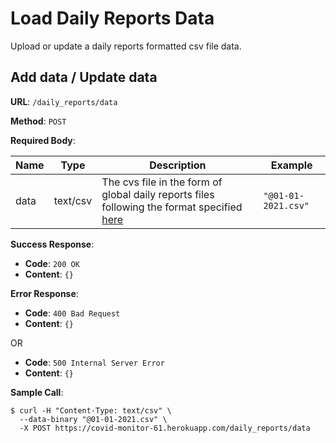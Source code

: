 # Load Daily Reports Data
Upload or update a daily reports formatted csv file data.

## Add data / Update data

**URL**: `/daily_reports/data`

**Method**: `POST`

**Required Body**:

| Name | Type   | Description                                                  | Example                                                      |
| -----| ------ | ------------------------------------------------------------ | ------------------------------------------------------------ |
| data | text/csv | The cvs file in the form of global daily reports files following the format specified [here](https://github.com/CSSEGISandData/COVID-19/tree/master/csse_covid_19_data/csse_covid_19_daily_reports) | `"@01-01-2021.csv"` |

**Success Response**:

* **Code**: `200 OK`
* **Content**: `{}`


**Error Response**:

* **Code**: `400 Bad Request`
* **Content**: `{}`

OR

* **Code**: `500 Internal Server Error`
* **Content**: `{}`

**Sample Call**:
```
$ curl -H "Content-Type: text/csv" \
  --data-binary "@01-01-2021.csv" \
  -X POST https://covid-monitor-61.herokuapp.com/daily_reports/data
```